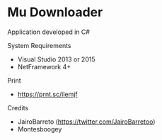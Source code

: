 # Mu Downloader

Application developed in C#

System Requirements
 * Visual Studio 2013 or 2015
 * NetFramework 4+

Print
 * https://prnt.sc/ilemjf

Credits
 * JairoBarreto (https://twitter.com/JairoBarretoo)
 * Montesboogey
